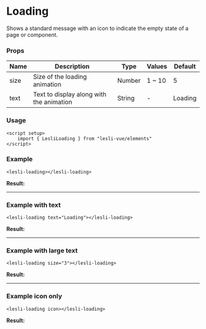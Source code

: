 
# Loading

Shows a standard message with an icon to indicate the empty state of a page or component.


### Props

| Name | Description | Type | Values | Default |
|---   |---	         |---	|---	 |---	   |
| size | Size of the loading animation | Number | 1 ~ 10 | 5 |
| text | Text to display along with the animation | String | - | Loading |


### Usage
```vue
<script setup>
    import { LesliLoading } from "lesli-vue/elements"
</script>
```


### Example
```vue
<lesli-loading></lesli-loading>
```
**Result:**

<lesli-loading></lesli-loading>

<hr />



### Example with text

```vue
<lesli-loading text="Loading"></lesli-loading>
```
**Result:**

<lesli-loading text="Cargando"></lesli-loading>

<hr />



### Example with large text

```vue
<lesli-loading size="3"></lesli-loading>
```
**Result:**

<lesli-loading size="3"></lesli-loading>

<hr />



### Example icon only

```vue
<lesli-loading icon></lesli-loading>
```
**Result:**

<lesli-loading icon></lesli-loading>

<script setup>
    import LesliLoading from "./Loading.vue"
</script>
